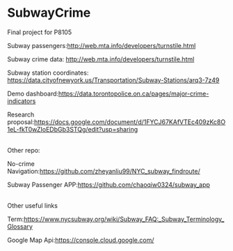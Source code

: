 # SubwayCrime
Final project for P8105

Subway passengers:http://web.mta.info/developers/turnstile.html


Subway crime data: http://web.mta.info/developers/turnstile.html

Subway station coordinates: https://data.cityofnewyork.us/Transportation/Subway-Stations/arq3-7z49

Demo dashboard:https://data.torontopolice.on.ca/pages/major-crime-indicators

Research proposal:https://docs.google.com/document/d/1FYCJ67KAfVTEc409zKc8O1eL-fkT0wZIoEDbGb3STQg/edit?usp=sharing

<br>
Other repo:

No-crime Navigation:https://github.com/zheyanliu99/NYC_subway_findroute/

Subway Passenger APP:https://github.com/chaoqiw0324/subway_app

<br>
Other useful links

Term:https://www.nycsubway.org/wiki/Subway_FAQ:_Subway_Terminology_Glossary

Google Map Api:https://console.cloud.google.com/


